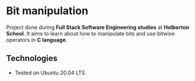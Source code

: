 # Bit manipulation
Project done during **Full Stack Software Engineering studies** at **Holberton School**. It aims to learn about how to manipulate bits and use bitwise operators in **C language**.

## Technologies

* Tested on Ubuntu 20.04 LTS

